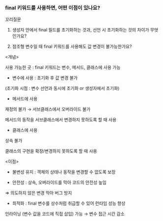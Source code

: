 ### final 키워드를 사용하면, 어떤 이점이 있나요?

꼬리질문

1. 생성자 안에서 final 필드를 초기화하는 것과, 선언 시 초기화하는 것의 차이가 무엇인가요?

2. 참조형 변수일 때 final 키워드를 사용해도 값 변경이 불가능한가요?



<개념>

사용 가능한 곳 : final 키워드는 변수, 메서드, 클래스에 사용 가능

- 변수에 사용 : 초기화 후 값 변경 불가

(초기화 시점 : 변수 선언과 동시에 초기화 or 생성자에서 초기화)

- 메서드에 사용

재정의 불가 → 서브클래스에서 오버라이드 불가

메서드의 동작을 서브클래스에서 변경하지 못하도록 할 때 사용

- 클래스에 사용

상속 불가

클래스의 구현을 확장/변경하지 못하도록 할 때 사용

<이점>

- 불변성 유지 : 객체의 상태나 동작을 변경할 수 없도록 보장

- 안전성 : 상속, 오버라이드를 막아 코드의 안전성 높임

⇒ 의도하지 않은 변경 막아 버그 방지

- 최적화 : final 변수를 상수처럼 취급할 수 있어 런타임 성능 향상

인라이닝 (변수 값을 코드에 직접 삽입) 가능 → 변수 접근 시간 감소
